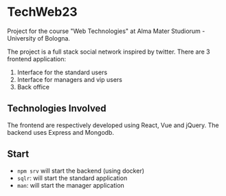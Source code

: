 # TechWeb23

Project for the course "Web Technologies" at Alma Mater Studiorum - University of Bologna. 

The project is a full stack social network inspired by twitter. There are 3 frontend application:

1. Interface for the standard users
2. Interface for managers and vip users
3. Back office

## Technologies Involved

The frontend are respectively developed using React, Vue and jQuery. The backend uses Express and Mongodb.

## Start 

- `npm srv` will start the backend (using docker)
- `sqlr`: will start the standard application
- `man`: will start the manager application




